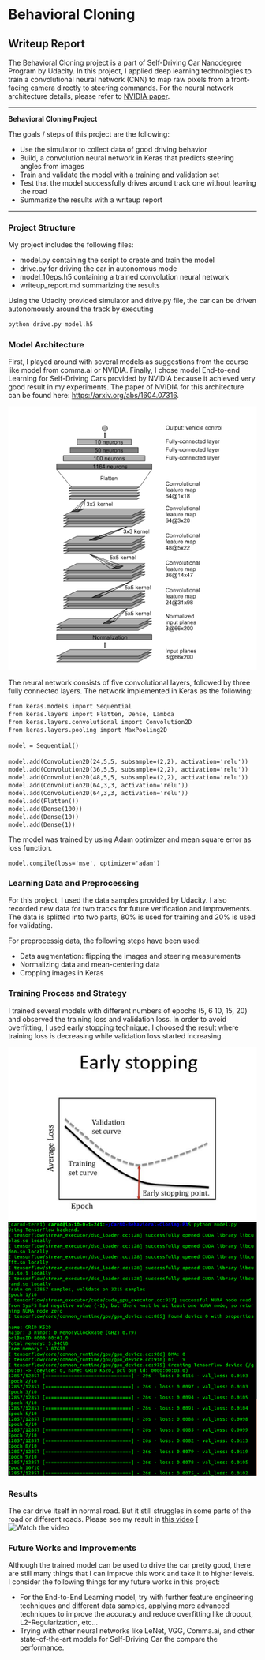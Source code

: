 # **Behavioral Cloning** 

## Writeup Report
The Behavioral Cloning project is a part of Self-Driving Car Nanodegree Program by Udacity. In this project, I applied deep learning technologies to train a convolutional neural network (CNN) to map raw pixels from a front-facing camera directly to steering commands. For the neural network architecture details, please refer to [NVIDIA paper](https://arxiv.org/abs/1604.07316).

---
**Behavioral Cloning Project**

The goals / steps of this project are the following:
* Use the simulator to collect data of good driving behavior
* Build, a convolution neural network in Keras that predicts steering angles from images
* Train and validate the model with a training and validation set
* Test that the model successfully drives around track one without leaving the road
* Summarize the results with a writeup report


[//]: # (Image References)

[image1]: ./examples/End-to-end-CNN-Architecture.png "End to End Learning for Self-Driving Car Architecture"
[image2]: ./examples/training-5eps.png "Training with 5 epochs"
[image3]: ./examples/training-10eps.png "Training with 10 epochs"
[image4]: ./examples/early-stopping.png "Early Stopping"

---

### Project Structure

My project includes the following files:
* model.py containing the script to create and train the model
* drive.py for driving the car in autonomous mode
* model_10eps.h5 containing a trained convolution neural network
* writeup_report.md summarizing the results

Using the Udacity provided simulator and drive.py file, the car can be driven autonomously around the track by executing 
```sh
python drive.py model.h5
```

### Model Architecture

First, I played around with several models as suggestions from the course like model from comma.ai or NVIDIA. Finally, I chose model End-to-end Learning for Self-Driving Cars provided by NVIDIA
because it achieved very good result in my experiments. The paper of NVIDIA for this architecture can be found here: https://arxiv.org/abs/1604.07316.

![alt text][image1]

The neural network consists of five convolutional layers, followed by three fully connected layers. The network implemented in Keras as the following:
```
from keras.models import Sequential
from keras.layers import Flatten, Dense, Lambda 
from keras.layers.convolutional import Convolution2D
from keras.layers.pooling import MaxPooling2D

model = Sequential()

model.add(Convolution2D(24,5,5, subsample=(2,2), activation='relu'))
model.add(Convolution2D(36,5,5, subsample=(2,2), activation='relu'))
model.add(Convolution2D(48,5,5, subsample=(2,2), activation='relu'))
model.add(Convolution2D(64,3,3, activation='relu'))
model.add(Convolution2D(64,3,3, activation='relu'))
model.add(Flatten())
model.add(Dense(100))
model.add(Dense(10))
model.add(Dense(1))
```

The model was trained by using Adam optimizer and mean square error as loss function.
```
model.compile(loss='mse', optimizer='adam')
```

### Learning Data and Preprocessing

For this project, I used the data samples provided by Udacity. I also recorded new data for two tracks for future verification and improvements.
The data is splitted into two parts, 80% is used for training and 20% is used for validating.

For preprocessig data, the following steps have been used:
* Data augmentation: flipping the images and steering measurements
* Normalizing data and mean-centering data
* Cropping images in Keras


### Training Process and Strategy

I trained several models with different numbers of epochs (5, 6 10, 15, 20) and observed the training loss and validation loss. In order to avoid overfitting, I used early stopping technique.
I choosed the result where training loss is decreasing while validation loss started increasing.

![alt text][image4]
![alt text][image3]


### Results

The car drive itself in normal road. But it still struggles in some parts of the road or different roads.
Please see my result in [this video](https://www.youtube.com/watch?v=YwTNOnwVOt8)
[![Watch the video](https://www.youtube.com/watch?v=YwTNOnwVOt8)

### Future Works and Improvements

Although the trained model can be used to drive the car pretty good, there are still many things that I can improve this work and take it to higher levels.
I consider the following things for my future works in this project:
* For the End-to-End Learning model, try with further feature engineering techniques and different data samples, applying more advanced techniques to improve the accuracy 
and reduce overfitting like dropout, L2-Regularization, etc...
* Trying with other neural networks like LeNet, VGG, Comma.ai, and other state-of-the-art models for Self-Driving Car the compare the performance.
